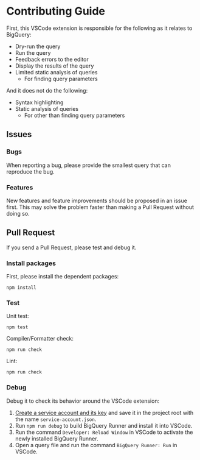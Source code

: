 # Contributing Guide

First, this VSCode extension is responsible for the following as it relates to BigQuery:

- Dry-run the query
- Run the query
- Feedback errors to the editor
- Display the results of the query
- Limited static analysis of queries
  - For finding query parameters

And it does not do the following:

- Syntax highlighting
- Static analysis of queries
  - For other than finding query parameters

## Issues

### Bugs

When reporting a bug, please provide the smallest query that can reproduce the bug.

### Features

New features and feature improvements should be proposed in an issue first. This may solve the problem faster than making a Pull Request without doing so.

## Pull Request

If you send a Pull Request, please test and debug it.

### Install packages

First, please install the dependent packages:

```
npm install
```

### Test

Unit test:

```
npm test
```

Compiler/Formatter check:

```
npm run check
```

Lint:

```
npm run check
```

### Debug

Debug it to check its behavior around the VSCode extension:

1. [Create a service account and its key](https://cloud.google.com/docs/authentication/getting-started) and save it in the project root with the name `service-account.json`.
1. Run `npm run debug` to build BigQuery Runner and install it into VSCode.
1. Run the command `Developer: Reload Window` in VSCode to activate the newly installed BigQuery Runner.
1. Open a query file and run the command `BigQuery Runner: Run` in VSCode.
